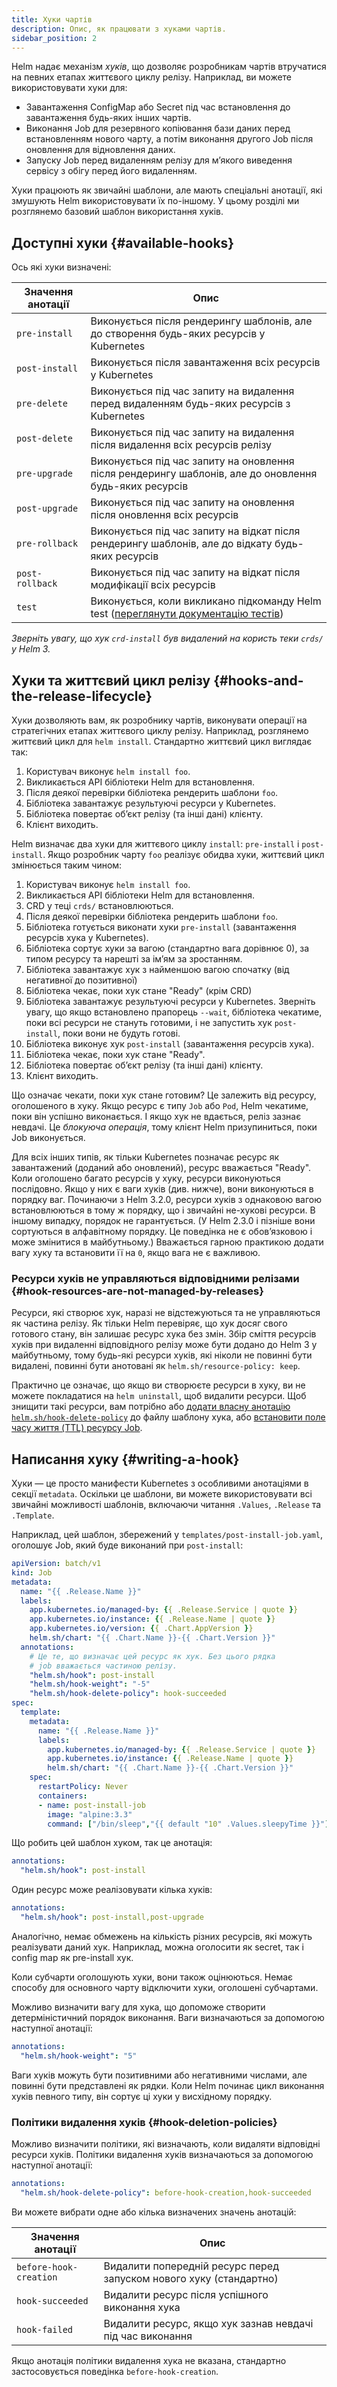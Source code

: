 ```yaml
---
title: Хуки чартів
description: Опис, як працювати з хуками чартів.
sidebar_position: 2
---
```


Helm надає механізм _хуків_, що дозволяє розробникам чартів втручатися на певних етапах життєвого циклу релізу. Наприклад, ви можете використовувати хуки для:

- Завантаження ConfigMap або Secret під час встановлення до завантаження будь-яких інших чартів.
- Виконання Job для резервного копіювання бази даних перед встановленням нового чарту, а потім виконання другого Job після оновлення для відновлення даних.
- Запуску Job перед видаленням релізу для мʼякого виведення сервісу з обігу перед його видаленням.

Хуки працюють як звичайні шаблони, але мають спеціальні анотації, які змушують Helm використовувати їх по-іншому. У цьому розділі ми розглянемо базовий шаблон використання хуків.

## Доступні хуки {#available-hooks}

Ось які хуки визначені:

| Значення анотації | Опис                                                                                                     |
| ----------------- | -------------------------------------------------------------------------------------------------------- |
| `pre-install`     | Виконується після рендерингу шаблонів, але до створення будь-яких ресурсів у Kubernetes                    |
| `post-install`    | Виконується після завантаження всіх ресурсів у Kubernetes                                                  |
| `pre-delete`      | Виконується під час запиту на видалення перед видаленням будь-яких ресурсів з Kubernetes                   |
| `post-delete`     | Виконується під час запиту на видалення після видалення всіх ресурсів релізу                               |
| `pre-upgrade`     | Виконується під час запиту на оновлення після рендерингу шаблонів, але до оновлення будь-яких ресурсів     |
| `post-upgrade`    | Виконується під час запиту на оновлення після оновлення всіх ресурсів                                      |
| `pre-rollback`    | Виконується під час запиту на відкат після рендерингу шаблонів, але до відкату будь-яких ресурсів           |
| `post-rollback`   | Виконується під час запиту на відкат після модифікації всіх ресурсів                                        |
| `test`            | Виконується, коли викликано підкоманду Helm test ([переглянути документацію тестів](/topics/chart_tests.md))  |

_Зверніть увагу, що хук `crd-install` був видалений на користь теки `crds/` у Helm 3._

## Хуки та життєвий цикл релізу {#hooks-and-the-release-lifecycle}

Хуки дозволяють вам, як розробнику чартів, виконувати операції на стратегічних етапах життєвого циклу релізу. Наприклад, розглянемо життєвий цикл для `helm install`. Стандартно життєвий цикл виглядає так:

1. Користувач виконує `helm install foo`.
2. Викликається API бібліотеки Helm для встановлення.
3. Після деякої перевірки бібліотека рендерить шаблони `foo`.
4. Бібліотека завантажує результуючі ресурси у Kubernetes.
5. Бібліотека повертає обʼєкт релізу (та інші дані) клієнту.
6. Клієнт виходить.

Helm визначає два хуки для життєвого циклу `install`: `pre-install` і `post-install`. Якщо розробник чарту `foo` реалізує обидва хуки, життєвий цикл змінюється таким чином:

1. Користувач виконує `helm install foo`.
2. Викликається API бібліотеки Helm для встановлення.
3. CRD у теці `crds/` встановлюються.
4. Після деякої перевірки бібліотека рендерить шаблони `foo`.
5. Бібліотека готується виконати хуки `pre-install` (завантаження ресурсів хука у Kubernetes).
6. Бібліотека сортує хуки за вагою (стандартно вага дорівнює 0), за типом ресурсу та нарешті за імʼям за зростанням.
7. Бібліотека завантажує хук з найменшою вагою спочатку (від негативної до позитивної)
8. Бібліотека чекає, поки хук стане "Ready" (крім CRD)
9. Бібліотека завантажує результуючі ресурси у Kubernetes. Зверніть увагу, що якщо встановлено прапорець `--wait`, бібліотека чекатиме, поки всі ресурси не стануть готовими, і не запустить хук `post-install`, поки вони не будуть готові.
10. Бібліотека виконує хук `post-install` (завантаження ресурсів хука).
11. Бібліотека чекає, поки хук стане "Ready".
12. Бібліотека повертає обʼєкт релізу (та інші дані) клієнту.
13. Клієнт виходить.

Що означає чекати, поки хук стане готовим? Це залежить від ресурсу, оголошеного в хуку. Якщо ресурс є типу `Job` або `Pod`, Helm чекатиме, поки він успішно виконається. І якщо хук не вдається, реліз зазнає невдачі. Це _блокуюча операція_, тому клієнт Helm призупиниться, поки Job виконується.

Для всіх інших типів, як тільки Kubernetes позначає ресурс як завантажений (доданий або оновлений), ресурс вважається "Ready". Коли оголошено багато ресурсів у хуку, ресурси виконуються послідовно. Якщо у них є ваги хуків (див. нижче), вони виконуються в порядку ваг. Починаючи з Helm 3.2.0, ресурси хуків з однаковою вагою встановлюються в тому ж порядку, що і звичайні не-хукові ресурси. В іншому випадку, порядок не гарантується. (У Helm 2.3.0 і пізніше вони сортуються в алфавітному порядку. Це поведінка не є обовʼязковою і може змінитися в майбутньому.) Вважається гарною практикою додати вагу хуку та встановити її на `0`, якщо вага не є важливою.

### Ресурси хуків не управляються відповідними релізами {#hook-resources-are-not-managed-by-releases}

Ресурси, які створює хук, наразі не відстежуються та не управляються як частина релізу. Як тільки Helm перевіряє, що хук досяг свого готового стану, він залишає ресурс хука без змін. Збір сміття ресурсів хуків при видаленні відповідного релізу може бути додано до Helm 3 у майбутньому, тому будь-які ресурси хуків, які ніколи не повинні бути видалені, повинні бути анотовані як `helm.sh/resource-policy: keep`.

Практично це означає, що якщо ви створюєте ресурси в хуку, ви не можете покладатися на `helm uninstall`, щоб видалити ресурси. Щоб знищити такі ресурси, вам потрібно або [додати власну анотацію `helm.sh/hook-delete-policy`](#hook-deletion-policies) до файлу шаблону хука, або [встановити поле часу життя (TTL) ресурсу Job](https://kubernetes.io/docs/concepts/workloads/controllers/ttlafterfinished/).

## Написання хуку {#writing-a-hook}

Хуки — це просто манифести Kubernetes з особливими анотаціями в секції `metadata`. Оскільки це шаблони, ви можете використовувати всі звичайні можливості шаблонів, включаючи читання `.Values`, `.Release` та `.Template`.

Наприклад, цей шаблон, збережений у `templates/post-install-job.yaml`, оголошує Job, який буде виконаний при `post-install`:

```yaml
apiVersion: batch/v1
kind: Job
metadata:
  name: "{{ .Release.Name }}"
  labels:
    app.kubernetes.io/managed-by: {{ .Release.Service | quote }}
    app.kubernetes.io/instance: {{ .Release.Name | quote }}
    app.kubernetes.io/version: {{ .Chart.AppVersion }}
    helm.sh/chart: "{{ .Chart.Name }}-{{ .Chart.Version }}"
  annotations:
    # Це те, що визначає цей ресурс як хук. Без цього рядка
    # job вважається частиною релізу.
    "helm.sh/hook": post-install
    "helm.sh/hook-weight": "-5"
    "helm.sh/hook-delete-policy": hook-succeeded
spec:
  template:
    metadata:
      name: "{{ .Release.Name }}"
      labels:
        app.kubernetes.io/managed-by: {{ .Release.Service | quote }}
        app.kubernetes.io/instance: {{ .Release.Name | quote }}
        helm.sh/chart: "{{ .Chart.Name }}-{{ .Chart.Version }}"
    spec:
      restartPolicy: Never
      containers:
      - name: post-install-job
        image: "alpine:3.3"
        command: ["/bin/sleep","{{ default "10" .Values.sleepyTime }}"]
```

Що робить цей шаблон хуком, так це анотація:

```yaml
annotations:
  "helm.sh/hook": post-install
```

Один ресурс може реалізовувати кілька хуків:

```yaml
annotations:
  "helm.sh/hook": post-install,post-upgrade
```

Аналогічно, немає обмежень на кількість різних ресурсів, які можуть реалізувати даний хук. Наприклад, можна оголосити як secret, так і config map як pre-install хук.

Коли субчарти оголошують хуки, вони також оцінюються. Немає способу для основного чарту відключити хуки, оголошені субчартами.

Можливо визначити вагу для хука, що допоможе створити детерміністичний порядок виконання. Ваги визначаються за допомогою наступної анотації:

```yaml
annotations:
  "helm.sh/hook-weight": "5"
```

Ваги хуків можуть бути позитивними або негативними числами, але повинні бути представлені як рядки. Коли Helm починає цикл виконання хуків певного типу, він сортує ці хуки у висхідному порядку.

### Політики видалення хуків {#hook-deletion-policies}

Можливо визначити політики, які визначають, коли видаляти відповідні ресурси хуків. Політики видалення хуків визначаються за допомогою наступної анотації:

```yaml
annotations:
  "helm.sh/hook-delete-policy": before-hook-creation,hook-succeeded
```

Ви можете вибрати одне або кілька визначених значень анотацій:

| Значення анотації       | Опис                                                             |
| ----------------------- | ---------------------------------------------------------------- |
| `before-hook-creation` | Видалити попередній ресурс перед запуском нового хуку (стандартно) |
| `hook-succeeded`       | Видалити ресурс після успішного виконання хука                    |
| `hook-failed`          | Видалити ресурс, якщо хук зазнав невдачі під час виконання         |

Якщо анотація політики видалення хука не вказана, стандартно застосовується поведінка `before-hook-creation`.
